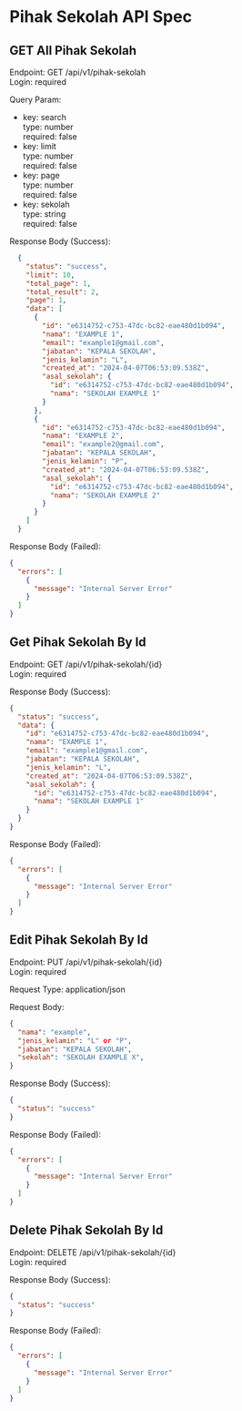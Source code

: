 # Pihak Sekolah API Spec

## GET All Pihak Sekolah
Endpoint: GET /api/v1/pihak-sekolah\
Login: required

Query Param:
- key: search\
  type: number\
  required: false
- key: limit\
  type: number\
  required: false
- key: page\
  type: number\
  required: false
- key: sekolah\
  type: string\
  required: false

Response Body (Success):
```json
  {
    "status": "success",
    "limit": 10,
    "total_page": 1,
    "total_result": 2,
    "page": 1,
    "data": [
      {
        "id": "e6314752-c753-47dc-bc82-eae480d1b094",
        "nama": "EXAMPLE 1",
        "email": "example1@gmail.com",
        "jabatan": "KEPALA SEKOLAH",
        "jenis_kelamin": "L",
        "created_at": "2024-04-07T06:53:09.538Z",
        "asal_sekolah": {
          "id": "e6314752-c753-47dc-bc82-eae480d1b094",
          "nama": "SEKOLAH EXAMPLE 1"
        }
      },
      {
        "id": "e6314752-c753-47dc-bc82-eae480d1b094",
        "nama": "EXAMPLE 2",
        "email": "example2@gmail.com",
        "jabatan": "KEPALA SEKOLAH",
        "jenis_kelamin": "P",
        "created_at": "2024-04-07T06:53:09.538Z",
        "asal_sekolah": {
          "id": "e6314752-c753-47dc-bc82-eae480d1b094",
          "nama": "SEKOLAH EXAMPLE 2"
        }
      }
    ]
  }
```

Response Body (Failed):
```json
{
  "errors": [
    {
      "message": "Internal Server Error"
    }
  ]
}
```

## Get Pihak Sekolah By Id
Endpoint: GET /api/v1/pihak-sekolah/{id}\
Login: required

Response Body (Success):
```json
{
  "status": "success",
  "data": {
    "id": "e6314752-c753-47dc-bc82-eae480d1b094",
    "nama": "EXAMPLE 1",
    "email": "example1@gmail.com",
    "jabatan": "KEPALA SEKOLAH",
    "jenis_kelamin": "L",
    "created_at": "2024-04-07T06:53:09.538Z",
    "asal_sekolah": {
      "id": "e6314752-c753-47dc-bc82-eae480d1b094",
      "nama": "SEKOLAH EXAMPLE 1"
    }
  }
}
```

Response Body (Failed):
```json
{
  "errors": [
    {
      "message": "Internal Server Error"
    }
  ]
}
```

## Edit Pihak Sekolah By Id
Endpoint: PUT /api/v1/pihak-sekolah/{id}\
Login: required

Request Type: application/json

Request Body:
```json
{
  "nama": "example",
  "jenis_kelamin": "L" or "P",
  "jabatan": "KEPALA SEKOLAH",
  "sekolah": "SEKOLAH EXAMPLE X",
}
```

Response Body (Success):
```json
{
  "status": "success"
}
```

Response Body (Failed):
```json
{
  "errors": [
    {
      "message": "Internal Server Error"
    }
  ]
}
```

## Delete Pihak Sekolah By Id
Endpoint: DELETE /api/v1/pihak-sekolah/{id}\
Login: required

Response Body (Success):
```json
{
  "status": "success"
}
```

Response Body (Failed):
```json
{
  "errors": [
    {
      "message": "Internal Server Error"
    }
  ]
}
```
